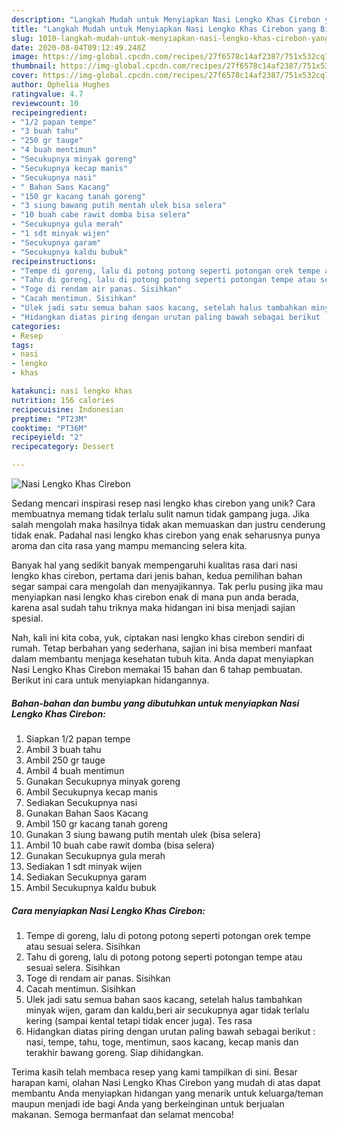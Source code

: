 ```yaml
---
description: "Langkah Mudah untuk Menyiapkan Nasi Lengko Khas Cirebon yang Bisa Manjain Lidah"
title: "Langkah Mudah untuk Menyiapkan Nasi Lengko Khas Cirebon yang Bisa Manjain Lidah"
slug: 1010-langkah-mudah-untuk-menyiapkan-nasi-lengko-khas-cirebon-yang-bisa-manjain-lidah
date: 2020-08-04T09:12:49.248Z
image: https://img-global.cpcdn.com/recipes/27f6578c14af2387/751x532cq70/nasi-lengko-khas-cirebon-foto-resep-utama.jpg
thumbnail: https://img-global.cpcdn.com/recipes/27f6578c14af2387/751x532cq70/nasi-lengko-khas-cirebon-foto-resep-utama.jpg
cover: https://img-global.cpcdn.com/recipes/27f6578c14af2387/751x532cq70/nasi-lengko-khas-cirebon-foto-resep-utama.jpg
author: Ophelia Hughes
ratingvalue: 4.7
reviewcount: 10
recipeingredient:
- "1/2 papan tempe"
- "3 buah tahu"
- "250 gr tauge"
- "4 buah mentimun"
- "Secukupnya minyak goreng"
- "Secukupnya kecap manis"
- "Secukupnya nasi"
- " Bahan Saos Kacang"
- "150 gr kacang tanah goreng"
- "3 siung bawang putih mentah ulek bisa selera"
- "10 buah cabe rawit domba bisa selera"
- "Secukupnya gula merah"
- "1 sdt minyak wijen"
- "Secukupnya garam"
- "Secukupnya kaldu bubuk"
recipeinstructions:
- "Tempe di goreng, lalu di potong potong seperti potongan orek tempe atau sesuai selera. Sisihkan"
- "Tahu di goreng, lalu di potong potong seperti potongan tempe atau sesuai selera. Sisihkan"
- "Toge di rendam air panas. Sisihkan"
- "Cacah mentimun. Sisihkan"
- "Ulek jadi satu semua bahan saos kacang, setelah halus tambahkan minyak wijen, garam dan kaldu,beri air secukupnya agar tidak terlalu kering (sampai kental tetapi tidak encer juga). Tes rasa"
- "Hidangkan diatas piring dengan urutan paling bawah sebagai berikut : nasi, tempe, tahu, toge, mentimun, saos kacang, kecap manis dan terakhir bawang goreng. Siap dihidangkan."
categories:
- Resep
tags:
- nasi
- lengko
- khas

katakunci: nasi lengko khas 
nutrition: 156 calories
recipecuisine: Indonesian
preptime: "PT23M"
cooktime: "PT36M"
recipeyield: "2"
recipecategory: Dessert

---
```



![Nasi Lengko Khas Cirebon](https://img-global.cpcdn.com/recipes/27f6578c14af2387/751x532cq70/nasi-lengko-khas-cirebon-foto-resep-utama.jpg)

Sedang mencari inspirasi resep nasi lengko khas cirebon yang unik? Cara membuatnya memang tidak terlalu sulit namun tidak gampang juga. Jika salah mengolah maka hasilnya tidak akan memuaskan dan justru cenderung tidak enak. Padahal nasi lengko khas cirebon yang enak seharusnya punya aroma dan cita rasa yang mampu memancing selera kita.



Banyak hal yang sedikit banyak mempengaruhi kualitas rasa dari nasi lengko khas cirebon, pertama dari jenis bahan, kedua pemilihan bahan segar sampai cara mengolah dan menyajikannya. Tak perlu pusing jika mau menyiapkan nasi lengko khas cirebon enak di mana pun anda berada, karena asal sudah tahu triknya maka hidangan ini bisa menjadi sajian spesial.


Nah, kali ini kita coba, yuk, ciptakan nasi lengko khas cirebon sendiri di rumah. Tetap berbahan yang sederhana, sajian ini bisa memberi manfaat dalam membantu menjaga kesehatan tubuh kita. Anda dapat menyiapkan Nasi Lengko Khas Cirebon memakai 15 bahan dan 6 tahap pembuatan. Berikut ini cara untuk menyiapkan hidangannya.

<!--inarticleads1-->

##### Bahan-bahan dan bumbu yang dibutuhkan untuk menyiapkan Nasi Lengko Khas Cirebon:

1. Siapkan 1/2 papan tempe
1. Ambil 3 buah tahu
1. Ambil 250 gr tauge
1. Ambil 4 buah mentimun
1. Gunakan Secukupnya minyak goreng
1. Ambil Secukupnya kecap manis
1. Sediakan Secukupnya nasi
1. Gunakan  Bahan Saos Kacang
1. Ambil 150 gr kacang tanah goreng
1. Gunakan 3 siung bawang putih mentah ulek (bisa selera)
1. Ambil 10 buah cabe rawit domba (bisa selera)
1. Gunakan Secukupnya gula merah
1. Sediakan 1 sdt minyak wijen
1. Sediakan Secukupnya garam
1. Ambil Secukupnya kaldu bubuk




<!--inarticleads2-->

##### Cara menyiapkan Nasi Lengko Khas Cirebon:

1. Tempe di goreng, lalu di potong potong seperti potongan orek tempe atau sesuai selera. Sisihkan
1. Tahu di goreng, lalu di potong potong seperti potongan tempe atau sesuai selera. Sisihkan
1. Toge di rendam air panas. Sisihkan
1. Cacah mentimun. Sisihkan
1. Ulek jadi satu semua bahan saos kacang, setelah halus tambahkan minyak wijen, garam dan kaldu,beri air secukupnya agar tidak terlalu kering (sampai kental tetapi tidak encer juga). Tes rasa
1. Hidangkan diatas piring dengan urutan paling bawah sebagai berikut : nasi, tempe, tahu, toge, mentimun, saos kacang, kecap manis dan terakhir bawang goreng. Siap dihidangkan.




Terima kasih telah membaca resep yang kami tampilkan di sini. Besar harapan kami, olahan Nasi Lengko Khas Cirebon yang mudah di atas dapat membantu Anda menyiapkan hidangan yang menarik untuk keluarga/teman maupun menjadi ide bagi Anda yang berkeinginan untuk berjualan makanan. Semoga bermanfaat dan selamat mencoba!
